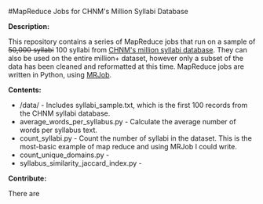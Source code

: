 #MapReduce Jobs for CHNM's Million Syllabi Database

**Description:**

This repository contains a series of MapReduce jobs that run on a sample of ~~50,000 syllabi~~ 100 syllabi from [CHNM's million syllabi database](http://www.dancohen.org/2011/03/30/a-million-syllabi/). They can also be used on the entire million+ dataset, however only a subset of the data has been cleaned and reformatted at this time. MapReduce jobs are written in Python, using [MRJob](https://github.com/Yelp/mrjob).


**Contents:**

* /data/ - Includes syllabi_sample.txt, which is the first 100 records from the CHNM syllabi database.
* average_words_per_syllabus.py - Calculate the average number of words per syllabus text.
* count_syllabi.py - Count the number of syllabi in the dataset. This is the most-basic example of map reduce and using MRJob I could write.
* count_unique_domains.py - 
* syllabus_similarity_jaccard_index.py - 


**Contribute:**

There are 